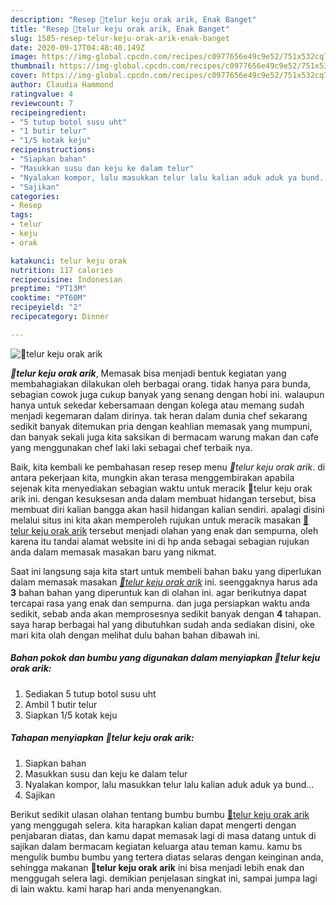 ```yaml
---
description: "Resep 🍳telur keju orak arik, Enak Banget"
title: "Resep 🍳telur keju orak arik, Enak Banget"
slug: 1585-resep-telur-keju-orak-arik-enak-banget
date: 2020-09-17T04:48:40.149Z
image: https://img-global.cpcdn.com/recipes/c0977656e49c9e52/751x532cq70/🍳telur-keju-orak-arik-foto-resep-utama.jpg
thumbnail: https://img-global.cpcdn.com/recipes/c0977656e49c9e52/751x532cq70/🍳telur-keju-orak-arik-foto-resep-utama.jpg
cover: https://img-global.cpcdn.com/recipes/c0977656e49c9e52/751x532cq70/🍳telur-keju-orak-arik-foto-resep-utama.jpg
author: Claudia Hammond
ratingvalue: 4
reviewcount: 7
recipeingredient:
- "5 tutup botol susu uht"
- "1 butir telur"
- "1/5 kotak keju"
recipeinstructions:
- "Siapkan bahan"
- "Masukkan susu dan keju ke dalam telur"
- "Nyalakan kompor, lalu masukkan telur lalu kalian aduk aduk ya bund..."
- "Sajikan"
categories:
- Resep
tags:
- telur
- keju
- orak

katakunci: telur keju orak 
nutrition: 117 calories
recipecuisine: Indonesian
preptime: "PT13M"
cooktime: "PT60M"
recipeyield: "2"
recipecategory: Dinner

---
```



![🍳telur keju orak arik](https://img-global.cpcdn.com/recipes/c0977656e49c9e52/751x532cq70/🍳telur-keju-orak-arik-foto-resep-utama.jpg)

<b><i>🍳telur keju orak arik</i></b>, Memasak bisa menjadi bentuk kegiatan yang membahagiakan dilakukan oleh berbagai orang. tidak hanya para bunda, sebagian cowok juga cukup banyak yang senang dengan hobi ini. walaupun hanya untuk sekedar kebersamaan dengan kolega atau memang sudah menjadi kegemaran dalam dirinya. tak heran dalam dunia chef sekarang sedikit banyak ditemukan pria dengan keahlian memasak yang mumpuni, dan banyak sekali juga kita saksikan di bermacam warung makan dan cafe yang menggunakan chef laki laki sebagai chef terbaik nya.

Baik, kita kembali ke pembahasan resep resep menu <i>🍳telur keju orak arik</i>. di antara pekerjaan kita, mungkin akan terasa menggembirakan apabila sejenak kita menyediakan sebagian waktu untuk meracik 🍳telur keju orak arik ini. dengan kesuksesan anda dalam membuat hidangan tersebut, bisa membuat diri kalian bangga akan hasil hidangan kalian sendiri. apalagi disini melalui situs ini kita akan memperoleh rujukan untuk meracik masakan <u>🍳telur keju orak arik</u> tersebut menjadi olahan yang enak dan sempurna, oleh karena itu tandai alamat website ini di hp anda sebagai sebagian rujukan anda dalam memasak masakan baru yang nikmat.




Saat ini langsung saja kita start untuk membeli bahan baku yang diperlukan dalam memasak masakan <u><i>🍳telur keju orak arik</i></u> ini. seenggaknya harus ada <b>3</b> bahan bahan yang diperuntuk kan di olahan ini. agar berikutnya dapat tercapai rasa yang enak dan sempurna. dan juga persiapkan waktu anda sedikit, sebab anda akan memprosesnya sedikit banyak dengan <b>4</b> tahapan. saya harap berbagai hal yang dibutuhkan sudah anda sediakan disini, oke mari kita olah dengan melihat dulu bahan bahan dibawah ini.

<!--inarticleads1-->

##### Bahan pokok dan bumbu yang digunakan dalam menyiapkan 🍳telur keju orak arik:

1. Sediakan 5 tutup botol susu uht
1. Ambil 1 butir telur
1. Siapkan 1/5 kotak keju




<!--inarticleads2-->

##### Tahapan menyiapkan 🍳telur keju orak arik:

1. Siapkan bahan
1. Masukkan susu dan keju ke dalam telur
1. Nyalakan kompor, lalu masukkan telur lalu kalian aduk aduk ya bund...
1. Sajikan




Berikut sedikit ulasan olahan tentang bumbu bumbu <u>🍳telur keju orak arik</u> yang menggugah selera. kita harapkan kalian dapat mengerti dengan penjabaran diatas, dan kamu dapat memasak lagi di masa datang untuk di sajikan dalam bermacam kegiatan keluarga atau teman kamu. kamu bs mengulik bumbu bumbu yang tertera diatas selaras dengan keinginan anda, sehingga makanan <b>🍳telur keju orak arik</b> ini bisa menjadi lebih enak dan menggugah selera lagi. demikian penjelasan singkat ini, sampai jumpa lagi di lain waktu. kami harap hari anda menyenangkan.

